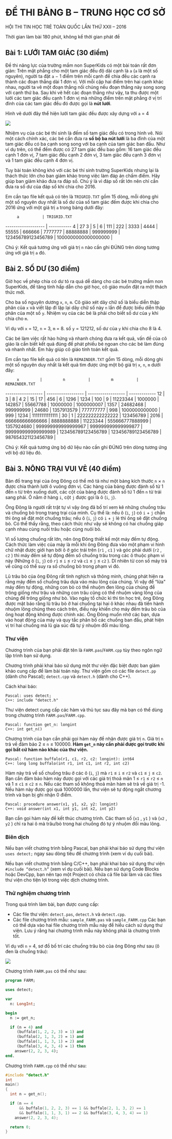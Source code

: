 # ĐỀ THI BẢNG B – TRUNG HỌC CƠ SỞ

HỘI THI TIN HỌC TRẺ TOÀN QUỐC LẦN THỨ XXII – 2016

Thời gian làm bài 180 phút, không kể thời gian phát đề

## Bài 1: LƯỚI TAM GIÁC (30 điểm)

Đề thi năng lực của trường mầm non SuperKids có một bài toán rất đơn giản: Trên
mặt phẳng cho một tam giác đều độ dài cạnh là `a` (`a` là một số nguyên), người
ta đặt `a` − 1 điểm trên mỗi cạnh để chia đều các cạnh ra thành các đoạn thẳng
dài 1 đơn vị. Với mỗi cặp hai điểm trên hai cạnh khác nhau, người ta vẽ một
đoạn thẳng nối chúng nếu đoạn thẳng này song song với cạnh thứ ba. Sau khi vẽ
hết các đoạn thẳng như vậy, ta thu được một lưới các tam giác đều cạnh 1 đơn vị
mà những điểm trên mặt phẳng ở vị trí đỉnh của các tam giác đều đó được gọi là
**nút lưới**.

Hình vẽ dưới đây thể hiện lưới tam giác đều được xây dựng với `a` = 4

![](http://i.stack.imgur.com/c8X1c.jpg)

Nhiệm vụ của các bé thí sinh là đếm số tam giác đều có trong hình vẽ. Nói một
cách chính xác, các bé cần đưa ra **số bộ ba nút lưới** là ba đỉnh của một tam
giác đều có ba cạnh song song với ba cạnh của tam giác ban đầu. Như ví dụ trên,
có thể đếm được có 27 tam giác đều bao gồm: 16 tam giác đều cạnh 1 đơn vị, 7
tam giác đều cạnh 2 đơn vị, 3 tam giác đều cạnh 3 đơn vị và 1 tam giác đều cạnh
4 đơn vị.

Tuy bài toán không khó với các bé thí sinh trường SuperKids nhưng lại là thách
thức lớn cho ban giám khảo trong việc làm đáp án chấm điểm. Hãy giúp ban giảm
khảo đưa ra đáp số. Chú ý là vì đáp số rất lớn nên chỉ cần đưa ra số dư của đáp
số khi chia cho 2016.

Em cần tạo file kết quả có tên là `TRIGRID.TXT` gồm 15 dòng, mỗi dòng ghi một số
nguyên duy nhất là số dư của số tam giác đếm được khi chia cho 2016 ứng với một
giá trị `a` trong bảng dưới đây:

         a          | TRIGRID.TXT
------------------- | -----------
4                   | 27
3                   |
5                   |
6                   |
111                 |
222                 |
3333                |
4444                |
55555               |
666666              |
7777777             |
88888888            |
999999999           |
123456789123456789  |
1000000000000000000 |

Chú ý: Kết quả tương ứng với giá trị `n` nào cần ghi ĐÚNG trên dòng tương ứng
với giá trị `a` đó.

## Bài 2. SỐ DƯ (30 điểm)

Giờ học về phép chia có dư tỏ ra quá dễ dàng cho các bé trường mầm non
SuperKids, để tăng tính hấp dẫn cho giờ học, cô giáo muốn đặt ra một thách thức
mới.

Cho ba số nguyên dương `x`, `n`, `m`. Cô giáo xét dãy chữ số là biểu diễn thập
phân của `x` và viết lặp đi lặp lại dãy chữ số này `n` lần để được biểu diễn
thập phân của một số `y`. Nhiệm vụ của các bé là phải cho biết số
dư của `y` khi chia cho `m`.

Ví dụ với `x` = 12, `n` = 3, `m` = 8. số `y` = 121212, số dư của `y` khi chia
cho 8 là 4.

Các bé làm việc rất hào hứng và nhanh chóng đưa ra kết quả, vấn đề của cô giáo
là cần biết kết quả đúng để phát phiếu bé ngoan cho các bé làm đúng và nhanh
nhất. Em hãy giúp cô giáo tính toán kết quả.

Em cần tạo file kết quả có tên là `REMAINDER.TXT` gồm 15 dòng, mỗi dòng ghi một
số nguyên duy nhất là kết quả tìm được ứng một bộ giá trị `x`, `n`, `m` dưới
đây:

         x         |         n          |         m          | REMAINDER.TXT
------------------ | ------------------ | ------------------ | -------------
12                 | 3                  | 8                  | 4
2                  | 15                 | 17                 |
456                | 6                  | 1296               |
1234               | 100                | 9                  |
11223344           | 1000000            | 142857             |
55667788           | 10000000           | 1000000007         |
1357               | 24682468           | 999999999          |
24680              | 1357913579         | 777777777          |
998                | 1000000000000      | 999                |
1234               | 11111111111111     | 30                 |
1                  | 222222222222222    | 123456789          |
2016               | 666666666666666    | 8888888888         |
11223344           | 555666777888999    | 1357924680         |
999999999999999967 | 999999999999999877 | 999999999999999989 |
123456789123456789 | 123456789123456789 | 987654321123456789 |

Chú ý: Kết quả tương ứng bộ dữ liệu nào cần ghi ĐÚNG trên dòng tương ứng với bộ
dữ liệu đó.

## Bài 3. NÔNG TRẠI VUI VẺ (40 điểm)

Bản đồ trang trại của ông Đông có thể mô tả như một bảng kích thước `n` × `n`
được chia thành lưới ô vuông đơn vị. Các hàng của bảng được đánh số từ 1 đến
`n` từ trên xuống dưới, các cột của bảng được đánh số từ 1 đến `n` từ trái sang
phải. Ô nằm ở hàng `i`, cột `j` được gọi là ô (`i`, `j`).

Ông Đông là người rất trật tự vì vậy ông đã bố trí xem kẽ những chuồng trâu và
chuồng bò trong trang trại của mình. Cụ thể là: nếu ô (`i`, `j`) có `i` + `j`
chẵn thì ông sẽ đặt một chuồng trâu; nếu ô (`i`, `j`) có `i` + `j` lẻ thì ông
sẽ đặt chuồng bò. Có thể thấy rằng, theo cách thức như vậy sẽ không có hai
chuồng giáp cạnh nhau cùng nuôi trâu hoặc cùng nuôi bò.

Vì số lượng chuồng rất lớn, nên ông Đông thiết kế một máy đếm tự động. Cách
thức làm việc của máy là mỗi khi ông Đông đưa vào một phạm vi hình chữ nhật
được giới hạn bởi ô ở góc trái trên (`r1` , `c1` ) và góc phải dưới (`r2` ,
`c2` ) thì máy đếm sẽ tự động đếm số chuồng trâu trong các ô thuộc phạm vi này
(Những ô (`i`, `j`) có `r1` ≤ `i` ≤ `r2` và `c1` ≤ `j` ≤ `c2` ). Dĩ nhiên từ
con số máy trả về cũng có thể suy ra số chuồng bò trong phạm vi đó.

Lũ trâu bò của ông Đông rất tinh nghịch và thông minh, chúng phát hiện ra rằng
máy đếm số chuồng trâu dựa vào màu lông của chúng. Vì vậy để “lừa" máy đếm tự
động, những con bò có thể nhuộm đen lông của chúng để trông giống như trâu và
những con trâu cũng có thể nhuộm vàng lông của chúng để trông giống như bò. Vào
ngày tổ chức kì thi tin học trẻ, ông Đông được mật báo rằng lũ trâu bò ở hai
chuồng tại hai ô khác nhau đã tiến hành nhuộm lông chúng theo cách trên, điều
này khiến cho máy đếm trâu bò của ông hoạt động không được chính xác. Ông Đông
muốn nhờ các bạn, dựa vào hoạt động của máy và quy tắc phân bố các chuồng ban
đầu, phát hiện vị trí hai chuồng mà lũ gia súc đã tự ý nhuộm đổi màu lông.

### Thư viện

Chương trình của bạn phải đặt tên là `FARM.pas`/`FARM.cpp` tùy theo ngôn ngữ
lập trình bạn sử dụng.

Chương trình phải khai báo sử dụng một thư viện đặc biệt được ban giám khảo
cung cấp để làm bài toán này. Thư viện gồm có các file `detect.pp` (dành cho
Pascal); `detect.cpp` và `detect.h` (dành cho C++).

Cách khai báo:

    Pascal: uses detect;
    C++: include "detect.h"

Thư viện detect cung cấp các hàm và thủ tục sau đây mà bạn có thể dùng trong
chương trình `FARM.pas`/`FARM.cpp`.

    Pascal: function get_n: longint
    C++: int get_n()

Chương trình của bạn cần phải gọi hàm này để nhận được giá trị `n`. Giá trị `n`
trả về đảm bảo 2 ≤ `n` ≤ 100000. **Hàm `get_n` này cần phải được gọi trước khi
gọi bất cứ hàm nào khác của thư viện.**

    Pascal: function buffalo(r1, c1, r2, c2: longint): int64
    C++: long long buffalo(int r1, int c1, int r2, int c2)

Hàm này trả về số chuồng trâu ở các ô (`i`, `j`) mà `r1` ≤ `i` ≤ `r2` và `c1` ≤
`j` ≤ `c2`. Bạn cần đảm bảo hàm này được gọi với các giá trị thoả mãn 1 ≤ `r1`
≤ `r2` ≤ `n` và 1 ≤ `c1` ≤ `c2` ≤ `n`. Nếu các tham số không thoả mãn hàm sẽ
trả về giá trị -1. Nếu hàm này được gọi quá 1000000 lần, thư viện sẽ tự động
ngắt chương trình và bạn bị ghi nhận 0 điểm.

    Pascal: procedure answer(x1, y1, x2, y2: longint)
    C++: void answer(int x1, int y1, int x2, int y2)

Bạn cần gọi hàm này để kết thúc chương trình. Các tham số (`x1` , `y1` ) và
(`x2` , `y2` ) chỉ ra hai ô mà trâu/bò trong hai chuồng đó tự ý nhuộm đổi màu
lông.

### Biên dịch

Nếu bạn viết chương trình bằng Pascal, bạn phải khai báo sử dụng thư viện `uses
detect;` ngay sau dòng tiêu đề chương trình (xem ví dụ cuối bài).

Nếu bạn viết chương trình bằng C/C++, bạn phải khai báo sử dụng thư viện
`#include “detect.h”` (xem ví dụ cuối bài). Nếu bạn sử dụng Code Blocks hoặc
DevCpp, bạn nên tạo một Project có chứa cả file bài làm và các files thư viện
cho tiện lợi trong việc dịch chương trình.

### Thử nghiệm chương trình

Trong quá trình làm bài, bạn được cung cấp:

* Các file thư viện: `detect.pas`, `detect.h` và `detect.cpp`.
* Các file chương trình mẫu: `sample_FARM.pas` và `sample_FARM.cpp` Các bạn có
  thể dựa vào hai file chương trình mẫu này để hiểu cách sử dụng thư viện. Lưu
  ý rằng hai chương trình mẫu này không phải là chương trình tốt.

Ví dụ với `n` = 4, sơ đồ bố trí các chuồng trâu bò của ông Đông như sau (ô đen
là chuồng trâu):

![](sample_FARM.png)

Chương trình `FARM.pas` có thể như sau:

```pascal
program FARM;

uses detect;

var
  n: LongInt;

begin
  n := get_n;

  if (n = 4) and
     (buffalo(1, 2, 2, 3) = 1) and
     (buffalo(2, 1, 3, 2) = 1) and
     (buffalo(1, 1, 3, 1) = 2) and
     (buffalo(3, 4, 3, 4) = 1) then
    answer(2, 2, 3, 4);
end.
```

Chương trình `FARM.cpp` có thể như sau:

```cpp
#include "detect.h"
int 
main()
{
  int n = get_n();

  if (n == 4
      && buffalo(1, 2, 2, 3) == 1 && buffalo(2, 1, 3, 2) == 1
      && buffalo(1, 1, 3, 1) == 2 && buffalo(3, 4, 3, 4) == 1)
    answer(2, 2, 3, 4);

  return 0;
}
